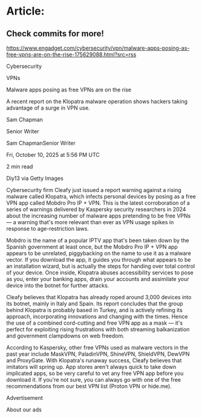 # Article:

## Check commits for more!
https://www.engadget.com/cybersecurity/vpn/malware-apps-posing-as-free-vpns-are-on-the-rise-175629088.html?src=rss

Cybersecurity

VPNs

Malware apps posing as free VPNs are on the rise

A recent report on the Klopatra malware operation shows hackers taking advantage of a surge in VPN use.

Sam Chapman

Senior Writer

Sam ChapmanSenior Writer

Fri, October 10, 2025 at 5:56 PM UTC

2 min read

Diy13 via Getty Images

Cybersecurity firm Cleafy just issued a report warning against a rising malware called Klopatra, which infects personal devices by posing as a free VPN app called Mobdro Pro IP + VPN. This is the latest corroboration of a series of warnings delivered by Kaspersky security researchers in 2024 about the increasing number of malware apps pretending to be free VPNs — a warning that's more relevant than ever as VPN usage spikes in response to age-restriction laws.

Mobdro is the name of a popular IPTV app that's been taken down by the Spanish government at least once, but the Mobdro Pro IP + VPN app appears to be unrelated, piggybacking on the name to use it as a malware vector. If you download the app, it guides you through what appears to be an installation wizard, but is actually the steps for handing over total control of your device. Once inside, Klopatra abuses accessibility services to pose as you, enter your banking apps, drain your accounts and assimilate your device into the botnet for further attacks.

Cleafy believes that Klopatra has already roped around 3,000 devices into its botnet, mainly in Italy and Spain. Its report concludes that the group behind Klopatra is probably based in Turkey, and is actively refining its approach, incorporating innovations and changing with the times. Hence the use of a combined cord-cutting and free VPN app as a mask — it's perfect for exploiting rising frustrations with both streaming balkanization and government clampdowns on web freedom.

According to Kaspersky, other free VPNs used as malware vectors in the past year include MaskVPN, PaladinVPN, ShineVPN, ShieldVPN, DewVPN and ProxyGate. With Klopatra's runaway success, Cleafy believes that imitators will spring up. App stores aren't always quick to take down implicated apps, so be very careful to vet any free VPN app before you download it. If you're not sure, you can always go with one of the free recommendations from our best VPN list (Proton VPN or hide.me).

Advertisement

About our ads